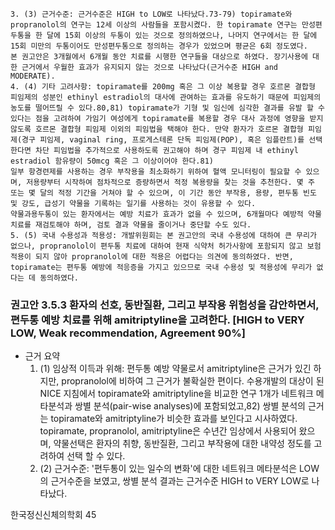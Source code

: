    3. (3) 근거수준: 근거수준은 HIGH to LOW로 나타났다.73-79) topiramate와 propranolol의 연구는 12세 이상의 사람들을 포함시켰다. 한 topiramate 연구는 만성편두통을 한 달에 15회 이상의 두통이 있는 것으로 정의하였으나, 나머지 연구에서는 한 달에 15회 미만의 두통이어도 만성편두통으로 정의하는 경우가 있었으며 평균은 6회 정도였다.
    본 권고안은 3개월에서 6개월 동안 치료를 시행한 연구들을 대상으로 하였다. 장기사용에 대한 근거에서 우월한 효과가 유지되지 않는 것으로 나타났다(근거수준 HIGH and MODERATE).
    4. (4) 기타 고려사항: topiramate를 200mg 혹은 그 이상 복용할 경우 호르몬 결합형 피임제의 성분인 ethinyl estradiol의 대사에 관여하는 효과를 유도하기 때문에 피임제의 농도를 떨어뜨릴 수 있다.80,81) topiramate가 기형 및 임신에 심각한 결과를 유발 할 수 있다는 점을 고려하여 가임기 여성에게 topiramate를 복용할 경우 대사 과정에 영향을 받지 않도록 호르몬 결합형 피임제 이외의 피임법을 택해야 한다. 만약 환자가 호르몬 결합형 피임제(경구 피임제, vaginal ring, 프로게스테론 단독 피임제(POP), 혹은 임플란트)를 선택한다면 차단 피임법을 추가적으로 사용하도록 권고해야 하며 경구 피임제 내 ethinyl estradiol 함유량이 50mcg 혹은 그 이상이어야 한다.81)
    일부 항경련제를 사용하는 경우 부작용을 최소화하기 위하여 혈액 모니터링이 필요할 수 있으며, 저용량부터 시작하여 점차적으로 증량하면서 적정 복용량을 찾는 것을 추천한다. 몇 주 또는 몇 달의 적정 기간을 거쳐야 할 수 있으며, 이 기간 동안 부작용, 용량, 편두통 빈도 및 강도, 급성기 약물을 기록하는 일기를 사용하는 것이 유용할 수 있다.
    약물과용두통이 있는 환자에서는 예방 치료가 효과가 없을 수 있으며, 6개월마다 예방적 약물치료를 재검토해야 하며, 검토 결과 약물을 줄이거나 중단할 수도 있다.
    5. (5) 국내 수용성과 적용성: 개발위원회는 본 권고안의 국내 수용성에 대하여 큰 무리가 없으나, propranolol이 편두통 치료에 대하여 현재 식약처 허가사항에 포함되지 않고 보험 적용이 되지 않아 propranolol에 대한 적용은 어렵다는 의견에 동의하였다. 반면, topiramate는 편두통 예방에 적응증을 가지고 있으므로 국내 수용성 및 적용성에 무리가 없다는 데 동의하였다.

### 권고안 3.5.3 환자의 선호, 동반질환, 그리고 부작용 위험성을 감안하면서, 편두통 예방 치료를 위해 amitriptyline을 고려한다. [HIGH to VERY LOW, Weak recommendation, Agreement 90%]

- 근거 요약
    1. (1) 임상적 이득과 위해: 편두통 예방 약물로서 amitriptyline은 근거가 있긴 하지만, propranolol에 비하여 그 근거가 불확실한 편이다. 수용개발의 대상이 된 NICE 지침에서 topiramate와 amitriptyline을 비교한 연구 1개가 네트워크 메타분석과 쌍별 분석(pair-wise analyses)에 포함되었고,82) 쌍별 분석의 근거는 topiramate와 amitriptyline가 비슷한 효과를 보인다고 시사하였다. topiramate, propranolol, amitriptyline은 수년간 임상에서 사용되어 왔으며, 약물선택은 환자의 취향, 동반질환, 그리고 부작용에 대한 내약성 정도를 고려하여 선택 할 수 있다.
    2. (2) 근거수준: '편두통이 있는 일수의 변화'에 대한 네트워크 메타분석은 LOW의 근거수준을 보였고, 쌍별 분석 결과는 근거수준 HIGH to VERY LOW로 나타났다.

한국정신신체의학회
<PAGE>45